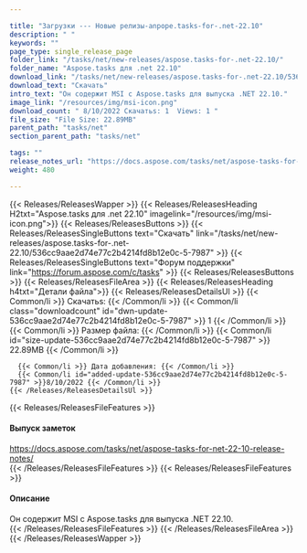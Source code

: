 ```yaml
---

title: "Загрузки --- Новые релизы-anpope.tasks-for-.net-22.10"
description: " "
keywords: ""
page_type: single_release_page
folder_link: "/tasks/net/new-releases/aspose.tasks-for-.net-22.10/"
folder_name: "Aspose.tasks для .net 22.10"
download_link: "/tasks/net/new-releases/aspose.tasks-for-.net-22.10/536cc9aae2d74e77c2b4214fd8b12e0c-5-7987"
download_text: "Скачать"
intro_text: "Он содержит MSI с Aspose.tasks для выпуска .NET 22.10."
image_link: "/resources/img/msi-icon.png"
download_count: " 8/10/2022 Скачатьs: 1  Views: 1 "
file_size: "File Size: 22.89MB"
parent_path: "tasks/net"
section_parent_path: "tasks/net"

tags: ""
release_notes_url: "https://docs.aspose.com/tasks/net/aspose-tasks-for-net-22-10-release-notes/"
weight: 480

---
```


{{< Releases/ReleasesWapper >}}
  {{< Releases/ReleasesHeading H2txt="Aspose.tasks для .net 22.10" imagelink="/resources/img/msi-icon.png">}}
  {{< Releases/ReleasesButtons >}}
    {{< Releases/ReleasesSingleButtons text="Скачать" link="/tasks/net/new-releases/aspose.tasks-for-.net-22.10/536cc9aae2d74e77c2b4214fd8b12e0c-5-7987" >}}
    {{< Releases/ReleasesSingleButtons text="Форум поддержки" link="https://forum.aspose.com/c/tasks" >}}
  {{< Releases/ReleasesButtons >}}
  {{< Releases/ReleasesFileArea >}}
    {{< Releases/ReleasesHeading h4txt="Детали файла">}}
    {{< Releases/ReleasesDetailsUl >}}
      {{< Common/li >}} Скачатьs: {{< /Common/li >}}
      {{< Common/li class="downloadcount" id="dwn-update-536cc9aae2d74e77c2b4214fd8b12e0c-5-7987" >}} 1 {{< /Common/li >}}
      {{< Common/li >}} Размер файла: {{< /Common/li >}}
      {{< Common/li id="size-update-536cc9aae2d74e77c2b4214fd8b12e0c-5-7987" >}} 22.89MB {{< /Common/li >}}

      {{< Common/li >}} Дата добавления: {{< /Common/li >}}
      {{< Common/li id="added-update-536cc9aae2d74e77c2b4214fd8b12e0c-5-7987" >}}8/10/2022 {{< /Common/li >}}
    {{< /Releases/ReleasesDetailsUl >}}

  {{< Releases/ReleasesFileFeatures >}}
      <h4>Выпуск заметок</h4><div><a href='https://docs.aspose.com/tasks/net/aspose-tasks-for-net-22-10-release-notes/'>https://docs.aspose.com/tasks/net/aspose-tasks-for-net-22-10-release-notes/</a></div>
  {{< /Releases/ReleasesFileFeatures >}}
  {{< Releases/ReleasesFileFeatures >}}
      <h4>Описание</h4><div class="HTMLDescription">Он содержит MSI с Aspose.tasks для выпуска .NET 22.10.</div>
  {{< /Releases/ReleasesFileFeatures >}}
 {{< /Releases/ReleasesFileArea >}}
{{< /Releases/ReleasesWapper >}}


